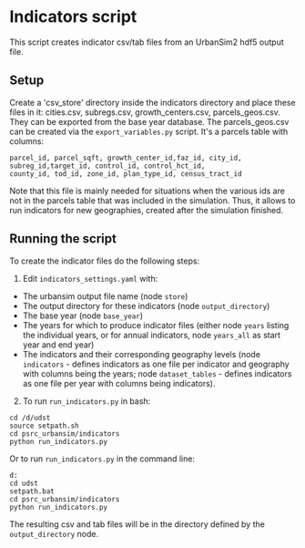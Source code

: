 # Indicators script

This script creates indicator csv/tab files from an UrbanSim2 hdf5 output file.


## Setup

Create a 'csv\_store' directory inside the indicators directory and place these files in it: cities.csv, subregs.csv, growth\_centers.csv, parcels\_geos.csv. They can be exported from the base year database. The parcels\_geos.csv can be created via the `export_variables.py` script. It's a parcels table with columns: 

```
parcel_id, parcel_sqft, growth_center_id,faz_id, city_id, subreg_id,target_id, control_id, control_hct_id,
county_id, tod_id, zone_id, plan_type_id, census_tract_id
```

Note that this file is mainly needed for situations when the various ids are not in the parcels table that was included in the simulation. Thus, it allows to run indicators for new geographies, created after the simulation finished.


## Running the script

To create the indicator files do the following steps:

1. Edit `indicators_settings.yaml` with:
  * The urbansim output file name (node `store`)
  * The output directory for these indicators (node `output_directory`)
  * The base year (node `base_year`)
  * The years for which to produce indicator files (either node `years` listing the individual years, or for annual indicators, node `years_all` as start year and end year)
  * The indicators and their corresponding geography levels (node `indicators` - defines indicators as one file per indicator and geography with columns being the years; node `dataset_tables` - defines indicators as one file per year with columns being indicators).
2.  To run `run_indicators.py` in bash:

```
cd /d/udst
source setpath.sh
cd psrc_urbansim/indicators
python run_indicators.py

```
 Or to run `run_indicators.py` in the command line:

```
d:
cd udst
setpath.bat
cd psrc_urbansim/indicators
python run_indicators.py

```

The resulting csv and tab files will be in the directory defined by the `output_directory` node.